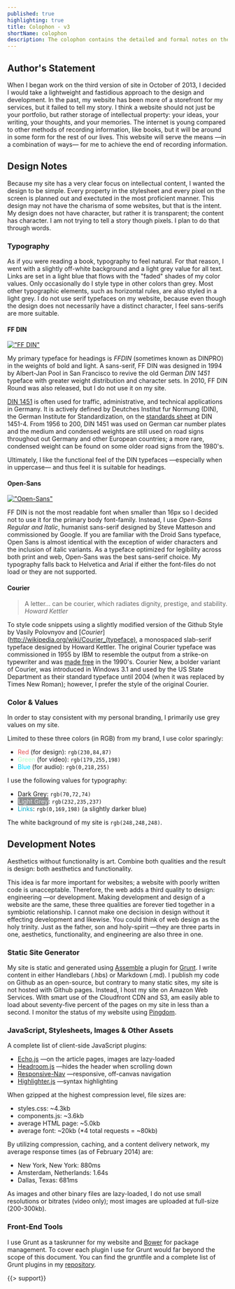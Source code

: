```yaml
---
published: true
highlighting: true
title: Colophon - v3
shortName: colophon
description: The colophon contains the detailed and formal notes on the design and development of the third version of my personal website, blog, and portfolio.
---
```

## Author's Statement
When I began work on the third version of site in October of 2013, I decided I would take a lightweight and fastidious approach to the design and development. In the past, my website has been more of a storefront for my services, but it failed to tell my story. I think a website should not just be your portfolio, but rather storage of intellectual property: your ideas, your writing, your thoughts, and your memories. The internet is young compared to other methods of recording information, like books, but it will be around in some form for the rest of our lives. This website will serve the means &mdash;in a combination of ways&mdash; for me to achieve the end of recording information.

## Design Notes
Because my site has a very clear focus on intellectual content, I wanted the design to be simple. Every property in the stylesheet and every pixel on the screen is planned out and exectuted in the most proficient manner. This design may not have the charisma of some websites, but that is the intent. My design does not have character, but rather it is transparent; the content has character. I am not trying to tell a story though pixels. I plan to do that through words.

### Typography
As if you were reading a book, typography to feel natural. For that reason, I went with a slightly off-white background and a light grey value for all text. Links are set in a light blue that flows with the "faded" shades of my color values. Only occasionally do I style type in other colors than grey. Most other typographic elements, such as horizontal rules, are also styled in a light grey. I do not use serif typefaces on my website, because even though the design does not necessarily have a distinct character, I feel sans-serifs are more suitable. 

#### FF DIN
[!["FF DIN"]({{site.url}}/assets/img/site/styleguide/FFDIN.png "FF DIN")](http://wikipedia.org/wiki/FF_DIN)

My primary typeface for headings is _FFDIN_ (sometimes known as DINPRO) in the weights of bold and light. A sans-serif, FF DIN was designed in 1994 by Albert-Jan Pool in San Francisco to revive the old German _DIN 1451_ typeface with greater weight distribution and character sets. In 2010, FF DIN Round was also released, but I do not use it on my site. 

[DIN 1451](http://wikipedia.org/wiki/DIN_1451) is often used for traffic, administrative, and technical applications in Germany. It is actively defined by Deutches Institut fur Normung (DIN), the German Institute for Standardization, on the [standards sheet](http://wikipedia.org/wiki/List_of_DIN_standards#DIN_1000_to_DIN_1999) at DIN 1451-4. From 1956 to 200, DIN 1451 was used on German car number plates and the medium and condensed weights are still used on road signs throughout out Germany and other European countries; a more rare, condensed weight can be found on some older road signs from the 1980's.

Ultimately, I like the functional feel of the DIN typefaces &mdash;especially when in uppercase&mdash; and thus feel it is suitable for headings. 

#### Open-Sans
[!["Open-Sans"]({{site.url}}/assets/img/site/styleguide/Open-Sans.png "Open-Sans")](http://wikipedia.org/wiki/Open_Sans)

FF DIN is not the most readable font when smaller than 16px so I decided not to use it for the primary body font-family. Instead, I use _Open-Sans Regular and Italic_, humanist sans-serif designed by Steve Matteson and commissioned by Google. If you are familiar with the Droid Sans typeface, Open Sans is almost identical with the exception of wider characters and the inclusion of italic variants. As a typeface optimized for legibility across both print and web, Open-Sans was the best sans-serif choice. My typography falls back to Helvetica and Arial if either the font-files do not load or they are not supported.

#### Courier
> A letter... can be courier, which radiates dignity, prestige, and stability. 
> <cite>Howard Kettler</cite>

To style code snippets using a slightly modified version of the Github Style by Vasily Polovnyov and [_Courier_](http://wikipedia.org/wiki/Courier_(typeface), a monospaced slab-serif typeface designed by Howard Kettler. The original Courier typeface was commissioned in 1955 by IBM to resemble the output from a strike-on typewriter and was [made free](http://www.ctan.org/tex-archive/fonts/psfonts/courier) in the 1990's. Courier New, a bolder variant of Courier, was introduced in Windows 3.1 and used by the US State Department as their standard typeface until 2004 (when it was replaced by Times New Roman); however, I prefer the style of the original Courier.

### Color &amp; Values
In order to stay consistent with my personal branding, I primarily use grey values on my site. 

Limited to these three colors (in RGB) from my brand, I use color sparingly:
- <span style="color:rgb(230,84,87);">Red</span> (for design): `rgb(230,84,87)`
- <span style="color:rgb(179,255,198);">Green</span> (for video): `rgb(179,255,198)`
- <span style="color:rgb(0,218,255);">Blue</span> (for audio): `rgb(0,218,255)`

I use the following values for typography:
- Dark Grey: `rgb(70,72,74)`
- <span style="color:rgb(232,235,237);background:rgba(70,72,74,0.6);border-radius:2px;padding:1px;">Light Grey</span>: `rgb(232,235,237)`
- <span style="color:rgb(0,169,198);">Links</span>: `rgb(0,169,198)` (a slightly darker blue)

The white background of my site is `rgb(248,248,248)`.

## Development Notes
Aesthetics without functionality is art. Combine both qualities and the result is design: both aesthetics and functionality.

This idea is far more important for websites; a website with poorly written code is unacceptable. Therefore, the web adds a third quality to design: engineering &mdash;or development. Making development and design of a website are the same, these three qualities are forever tied together in a symbiotic relationship. I cannot make one decision in design without it effecting development and likewise. You could think of web design as the holy trinity. Just as the father, son and holy-spirit &mdash;they are three parts in one, aesthetics, functionality, and engineering are also three in one.

### Static Site Generator
My site is static and generated using [Assemble](http://assemble.io/) a plugin for [Grunt](http://gruntjs.com/). I write content in either Handlebars (.hbs) or Markdown (.md). I publish my code on Github as an open-source, but contrary to many static sites, my site is not hosted with Github pages. Instead, I host my site on Amazon Web Services. With smart use of the Cloudfront CDN and S3, am easily able to load about seventy-five percent of the pages on my site in less than a second. I monitor the status of my website using [Pingdom](http://tools.pingdom.com/fpt/#!/duUCz3/pburtchaell.com).

### JavaScript, Stylesheets, Images &amp; Other Assets
A complete list of client-side JavaScript plugins:
- [Echo.js]() &mdash;on the article pages, images are lazy-loaded
- [Headroom.js]() &mdash;hides the header when scrolling down
- [Responsive-Nav]() &mdash;responsive, off-canvas navigation
- [Highlighter.js]() &mdash;syntax highlighting

When gzipped at the highest compression level, file sizes are:
- styles.css: ~4.3kb
- components.js: ~3.6kb
- average HTML page: ~5.0kb
- average font: ~20kb (*4 total requests = ~80kb)

By utilizing compression, caching, and a content delivery network, my average response times (as of February 2014) are:
- New York, New York: 880ms
- Amsterdam, Netherlands: 1.64s
- Dallas, Texas: 681ms

As images and other binary files are lazy-loaded, I do not use small resolutions or bitrates (video only); most images are uploaded at full-size (200-300kb).

### Front-End Tools
I use Grunt as a taskrunner for my website and [Bower](http://bower.io/) for package management. To cover each plugin I use for Grunt would far beyond the scope of this document. You can find the gruntfile and a complete list of Grunt plugins in my [repository](http://github.com/pburtchaell/site-assemble/).

{{> support}}